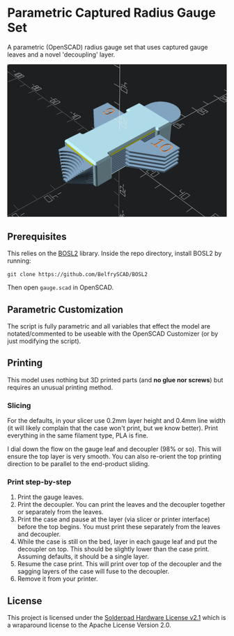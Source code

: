 # Parametric Captured Radius Gauge Set

A parametric (OpenSCAD) radius gauge set that uses captured gauge leaves and a novel 'decoupling' layer.

![A screenshot of the model with a 1mm-10mm set](images/model-screenshot.png)


## Prerequisites  

This relies on the [BOSL2](https://github.com/BelfrySCAD/BOSL2) library.
Inside the repo directory, install BOSL2 by running: 

```
git clone https://github.com/BelfrySCAD/BOSL2
```

Then open `gauge.scad` in OpenSCAD.

## Parametric Customization

The script is fully parametric and all variables that effect the model are notated/commented to be useable with the OpenSCAD Customizer (or by just modifying the script).

## Printing

This model uses nothing but 3D printed parts (and **no glue nor screws**) but requires an unusual printing method. 

### Slicing
For the defaults, in your slicer use 0.2mm layer height and 0.4mm line width (it will likely complain that the case won't print, but we know better). Print everything in the same filament type, PLA is fine.

I dial down the flow on the gauge leaf and decoupler (98% or so). This will ensure the top layer is very smooth. You can also re-orient the top printing direction to be parallel to the end-product sliding.

### Print step-by-step

1. Print the gauge leaves.
2. Print the decoupler. You can print the leaves and the decoupler together or separately from the leaves. 
3. Print the case and pause at the layer (via slicer or printer interface) before the top begins. You must print these separately from the leaves and decoupler.
4. While the case is still on the bed, layer in each gauge leaf and put the decoupler on top. This should be slightly lower than the case print. Assuming defaults, it should be a single layer.
5. Resume the case print. This will print over top of the decoupler and the sagging layers of the case will fuse to the decoupler.
6. Remove it from your printer.

## License 

This project is licensed under the [Solderpad Hardware License v2.1](http://solderpad.org/licenses/SHL-2.1/) which is a wraparound license to the Apache License Version 2.0. 